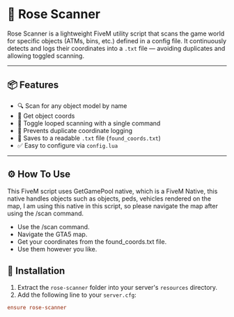 # 🌹 Rose Scanner

Rose Scanner is a lightweight FiveM utility script that scans the game world for specific objects (ATMs, bins, etc.) defined in a config file. It continuously detects and logs their coordinates into a `.txt` file — avoiding duplicates and allowing toggled scanning.

---

## 📦 Features

- 🔍 Scan for any object model by name
- 🤝 Get object coords 
- 🔁 Toggle looped scanning with a single command
- 🧠 Prevents duplicate coordinate logging
- 💾 Saves to a readable `.txt` file (`found_coords.txt`)
- ✅ Easy to configure via `config.lua`

---

## ⚙️ How To Use

This FiveM script uses GetGamePool native, which is a FiveM Native, this native handles objects such as objects, peds, vehicles rendered on the map, I am using this native in this script, so please navigate the map after using the /scan command.

- Use the /scan command.
- Navigate the GTA5 map.
- Get your coordinates from the found_coords.txt file.
- Use them however you like.

## 🚀 Installation

1. Extract the `rose-scanner` folder into your server's `resources` directory.
2. Add the following line to your `server.cfg`:

```cfg
ensure rose-scanner

